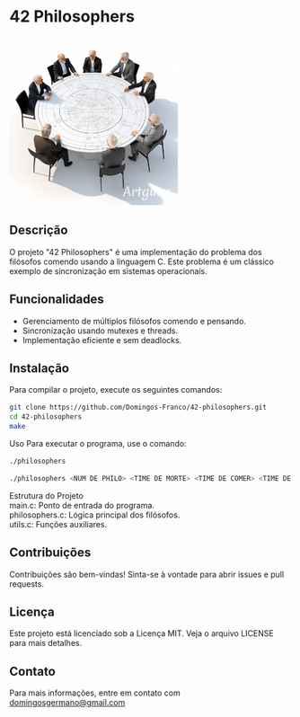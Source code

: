 # 42 Philosophers
<img alt="Image of Yaktocat" src="image.png" width=300>

## Descrição
O projeto "42 Philosophers" é uma implementação do problema dos filósofos comendo usando a linguagem C. Este problema é um clássico exemplo de sincronização em sistemas operacionais.

## Funcionalidades
- Gerenciamento de múltiplos filósofos comendo e pensando.
- Sincronização usando mutexes e threads.
- Implementação eficiente e sem deadlocks.

## Instalação
Para compilar o projeto, execute os seguintes comandos:
```sh
git clone https://github.com/Domingos-Franco/42-philosophers.git
cd 42-philosophers
make
```
Uso
Para executar o programa, use o comando:

```sh
./philosophers
```

```sh
./philosophers <NUM DE PHILO> <TIME DE MORTE> <TIME DE COMER> <TIME DE DORMIR> <ARGUMENT OPCIONAL>
```

Estrutura do Projeto<br>
main.c: Ponto de entrada do programa.<br>
philosophers.c: Lógica principal dos filósofos.<br>
utils.c: Funções auxiliares.

## Contribuições
Contribuições são bem-vindas! Sinta-se à vontade para abrir issues e pull requests.

## Licença
Este projeto está licenciado sob a Licença MIT. Veja o arquivo LICENSE para mais detalhes.

## Contato
Para mais informações, entre em contato com domingosgermano@gmail.com


